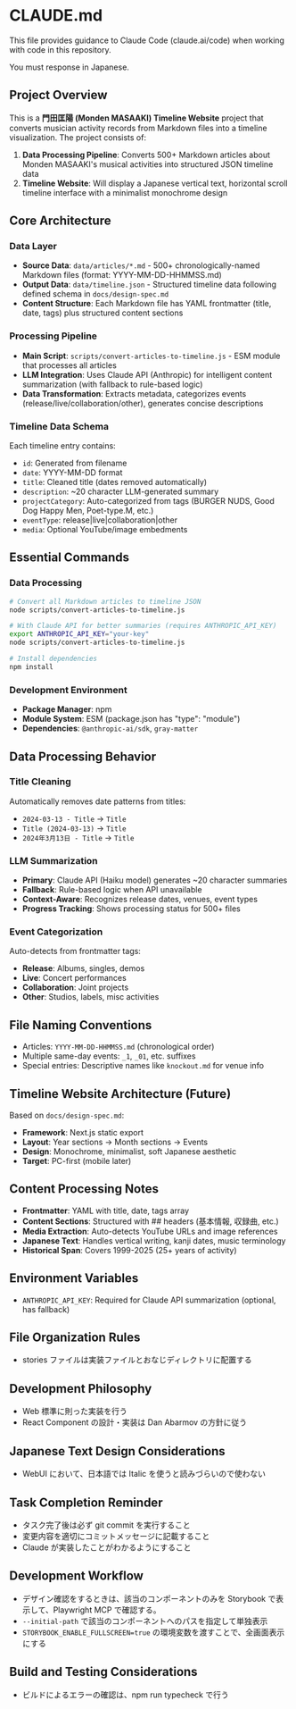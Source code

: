 # CLAUDE.md

This file provides guidance to Claude Code (claude.ai/code) when working with code in this repository.

You must response in Japanese.

## Project Overview

This is a **門田匡陽 (Monden MASAAKI) Timeline Website** project that converts musician activity records from Markdown files into a timeline visualization. The project consists of:

1. **Data Processing Pipeline**: Converts 500+ Markdown articles about Monden MASAAKI's musical activities into structured JSON timeline data
2. **Timeline Website**: Will display a Japanese vertical text, horizontal scroll timeline interface with a minimalist monochrome design

## Core Architecture

### Data Layer

- **Source Data**: `data/articles/*.md` - 500+ chronologically-named Markdown files (format: YYYY-MM-DD-HHMMSS.md)
- **Output Data**: `data/timeline.json` - Structured timeline data following defined schema in `docs/design-spec.md`
- **Content Structure**: Each Markdown file has YAML frontmatter (title, date, tags) plus structured content sections

### Processing Pipeline

- **Main Script**: `scripts/convert-articles-to-timeline.js` - ESM module that processes all articles
- **LLM Integration**: Uses Claude API (Anthropic) for intelligent content summarization (with fallback to rule-based logic)
- **Data Transformation**: Extracts metadata, categorizes events (release/live/collaboration/other), generates concise descriptions

### Timeline Data Schema

Each timeline entry contains:

- `id`: Generated from filename
- `date`: YYYY-MM-DD format
- `title`: Cleaned title (dates removed automatically)
- `description`: ~20 character LLM-generated summary
- `projectCategory`: Auto-categorized from tags (BURGER NUDS, Good Dog Happy Men, Poet-type.M, etc.)
- `eventType`: release|live|collaboration|other
- `media`: Optional YouTube/image embedments

## Essential Commands

### Data Processing

```bash
# Convert all Markdown articles to timeline JSON
node scripts/convert-articles-to-timeline.js

# With Claude API for better summaries (requires ANTHROPIC_API_KEY)
export ANTHROPIC_API_KEY="your-key"
node scripts/convert-articles-to-timeline.js

# Install dependencies
npm install
```

### Development Environment

- **Package Manager**: npm
- **Module System**: ESM (package.json has "type": "module")
- **Dependencies**: `@anthropic-ai/sdk`, `gray-matter`

## Data Processing Behavior

### Title Cleaning

Automatically removes date patterns from titles:

- `2024-03-13 - Title` → `Title`
- `Title (2024-03-13)` → `Title`
- `2024年3月13日 - Title` → `Title`

### LLM Summarization

- **Primary**: Claude API (Haiku model) generates ~20 character summaries
- **Fallback**: Rule-based logic when API unavailable
- **Context-Aware**: Recognizes release dates, venues, event types
- **Progress Tracking**: Shows processing status for 500+ files

### Event Categorization

Auto-detects from frontmatter tags:

- **Release**: Albums, singles, demos
- **Live**: Concert performances
- **Collaboration**: Joint projects
- **Other**: Studios, labels, misc activities

## File Naming Conventions

- Articles: `YYYY-MM-DD-HHMMSS.md` (chronological order)
- Multiple same-day events: `_1`, `_01`, etc. suffixes
- Special entries: Descriptive names like `knockout.md` for venue info

## Timeline Website Architecture (Future)

Based on `docs/design-spec.md`:

- **Framework**: Next.js static export
- **Layout**: Year sections → Month sections → Events
- **Design**: Monochrome, minimalist, soft Japanese aesthetic
- **Target**: PC-first (mobile later)

## Content Processing Notes

- **Frontmatter**: YAML with title, date, tags array
- **Content Sections**: Structured with ## headers (基本情報, 収録曲, etc.)
- **Media Extraction**: Auto-detects YouTube URLs and image references
- **Japanese Text**: Handles vertical writing, kanji dates, music terminology
- **Historical Span**: Covers 1999-2025 (25+ years of activity)

## Environment Variables

- `ANTHROPIC_API_KEY`: Required for Claude API summarization (optional, has fallback)

## File Organization Rules

- stories ファイルは実装ファイルとおなじディレクトリに配置する

## Development Philosophy

- Web 標準に則った実装を行う
- React Component の設計・実装は Dan Abarmov の方針に従う

## Japanese Text Design Considerations

- WebUI において、日本語では Italic を使うと読みづらいので使わない

## Task Completion Reminder

- タスク完了後は必ず git commit を実行すること
- 変更内容を適切にコミットメッセージに記載すること
- Claude が実装したことがわかるようにすること

## Development Workflow

- デザイン確認をするときは、該当のコンポーネントのみを Storybook で表示して、Playwright MCP で確認する。
- `--initial-path` で該当のコンポーネントへのパスを指定して単独表示
- `STORYBOOK_ENABLE_FULLSCREEN=true` の環境変数を渡すことで、全画面表示にする

## Build and Testing Considerations

- ビルドによるエラーの確認は、npm run typecheck で行う
